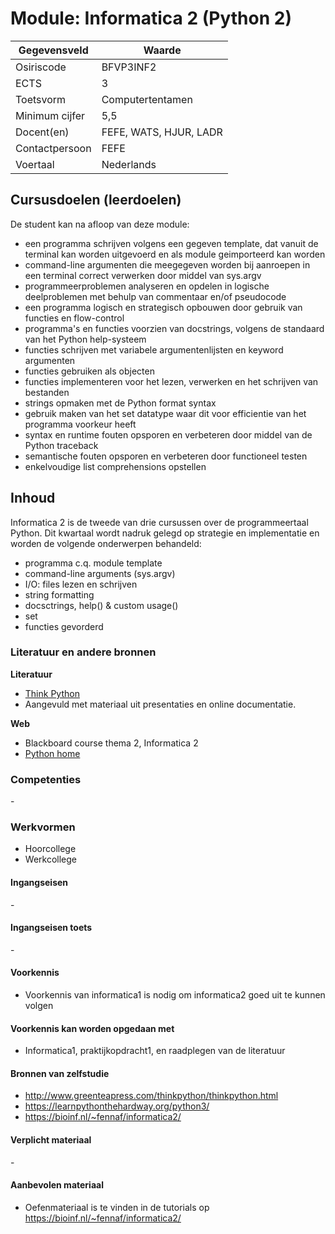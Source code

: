 # Module: Informatica 2 (Python 2)

| Gegevensveld  | Waarde |
| ------------- | ------------- |
| Osiriscode  | BFVP3INF2  |
| ECTS  | 3 |
| Toetsvorm  | Computertentamen |
| Minimum cijfer  | 5,5 |
| Docent(en)  | FEFE, WATS, HJUR, LADR |
| Contactpersoon  | FEFE |
| Voertaal  | Nederlands |

## Cursusdoelen (leerdoelen)

De student kan na afloop van deze module:

- een programma schrijven volgens een gegeven template, dat vanuit de
  terminal kan worden uitgevoerd en als module geimporteerd kan worden
- command-line argumenten die meegegeven worden bij aanroepen in een
  terminal correct verwerken door middel van sys.argv
- programmeerproblemen analyseren en opdelen in logische deelproblemen
  met behulp van commentaar en/of pseudocode
- een programma logisch en strategisch opbouwen door gebruik van
  functies en flow-control
- programma's en functies voorzien van docstrings, volgens de
  standaard van het Python help-systeem
- functies schrijven met variabele argumentenlijsten en keyword argumenten
- functies gebruiken als objecten
- functies implementeren voor het lezen, verwerken en het schrijven van bestanden
- strings opmaken met de Python format syntax
- gebruik maken van het set datatype waar dit voor efficientie van het
  programma voorkeur heeft
- syntax en runtime fouten opsporen en verbeteren door middel van de
  Python traceback
- semantische fouten opsporen en verbeteren door functioneel testen
- enkelvoudige list comprehensions opstellen



## Inhoud

Informatica 2 is de tweede van drie cursussen over de programmeertaal
Python. Dit kwartaal wordt nadruk gelegd op strategie en implementatie
en worden de volgende onderwerpen behandeld:

- programma c.q. module template
- command-line arguments (sys.argv)
- I/O: files lezen en schrijven
- string formatting
- docsctrings, help() & custom usage()
- set
- functies gevorderd


### Literatuur en andere bronnen

**Literatuur**
- [Think Python](http://www.greenteapress.com/thinkpython/thinkpython.html) 
- Aangevuld met materiaal uit presentaties en online documentatie.

**Web**
- Blackboard course thema 2, Informatica 2
- [Python home](https://www.python.org/)

### Competenties
\- 

### Werkvormen  
- Hoorcollege
- Werkcollege

#### Ingangseisen 
\- 

#### Ingangseisen toets
\- 

#### Voorkennis
- Voorkennis van informatica1 is nodig om informatica2 goed uit te kunnen volgen

#### Voorkennis kan worden opgedaan met
- Informatica1, praktijkopdracht1, en raadplegen van de literatuur

#### Bronnen van zelfstudie
- http://www.greenteapress.com/thinkpython/thinkpython.html
- https://learnpythonthehardway.org/python3/
- https://bioinf.nl/~fennaf/informatica2/

#### Verplicht materiaal
\-

#### Aanbevolen materiaal
- Oefenmateriaal is te vinden in de tutorials op https://bioinf.nl/~fennaf/informatica2/

